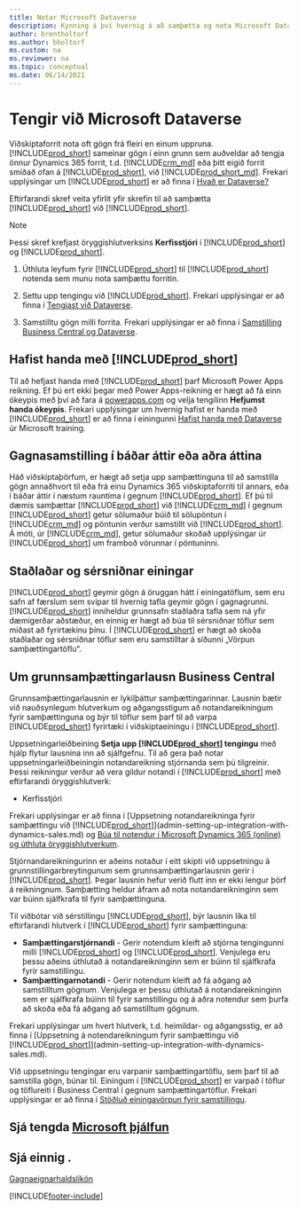```yaml
---
title: Notar Microsoft Dataverse
description: Kynning á því hvernig á að samþætta og nota Microsoft Dataverse og hluta þess til að tengjast öðrum Dynamics 365-forritum.
author: brentholtorf
ms.author: bholtorf
ms.custom: na
ms.reviewer: na
ms.topic: conceptual
ms.date: 06/14/2021
---
```


# <a name="integrating-with-microsoft-dataverse" />Tengir við Microsoft Dataverse

Viðskiptaforrit nota oft gögn frá fleiri en einum uppruna. [!INCLUDE[prod_short](includes/cds_long_md.md)] sameinar gögn í einn grunn sem auðveldar að tengja önnur Dynamics 365 forrit, t.d. [!INCLUDE[crm_md](includes/crm_md.md)] eða þitt eigið forrit smíðað ofan á [!INCLUDE[prod_short](includes/cds_long_md.md)], við [!INCLUDE[prod_short_md](includes/prod_short.md)]. Frekari upplýsingar um [!INCLUDE[prod_short](includes/cds_long_md.md)] er að finna í [Hvað er Dataverse?](/powerapps/maker/common-data-service/data-platform-intro)

Eftirfarandi skref veita yfirlit yfir skrefin til að samþætta [!INCLUDE[prod_short](includes/cds_long_md.md)] við [!INCLUDE[prod_short](includes/prod_short.md)].

> [!Note]  
> Þessi skref krefjast öryggishlutverksins **Kerfisstjóri** í [!INCLUDE[prod_short](includes/cds_long_md.md)] og [!INCLUDE[prod_short](includes/prod_short.md)].  

1. Úthluta leyfum fyrir [!INCLUDE[prod_short](includes/cds_long_md.md)] til [!INCLUDE[prod_short](includes/prod_short.md)] notenda sem munu nota samþættu forritin.

2. Settu upp tengingu við [!INCLUDE[prod_short](includes/cds_long_md.md)]. Frekari upplýsingar er að finna í [Tengjast við Dataverse](admin-how-to-set-up-a-dynamics-crm-connection.md).  

3. Samstilltu gögn milli forrita. Frekari upplýsingar er að finna í [Samstilling Business Central og Dataverse](admin-synchronizing-business-central-and-sales.md). 

## <a name="getting-started-with-includeprodshortincludescdslongmdmd" />Hafist handa með [!INCLUDE[prod_short](includes/cds_long_md.md)]

Til að hefjast handa með [!INCLUDE[prod_short](includes/cds_long_md.md)] þarf Microsoft Power Apps reikning. Ef þú ert ekki þegar með Power Apps-reikning er hægt að fá einn ókeypis með því að fara á [powerapps.com](https://make.powerapps.com/?utm_source=padocs&utm_medium=linkinadoc&utm_campaign=referralsfromdoc) og velja tengilinn **Hefjumst handa ókeypis**. Frekari upplýsingar um hvernig hafist er handa með [!INCLUDE[prod_short](includes/cds_long_md.md)] er að finna í einingunni [Hafist handa með Dataverse](/training/modules/get-started-with-powerapps-common-data-service/) úr Microsoft training.

## <a name="bi-directional-or-uni-directional-data-synchronization" />Gagnasamstilling í báðar áttir eða aðra áttina

Háð viðskiptaþörfum, er hægt að setja upp samþættinguna til að samstilla gögn annaðhvort til eða frá einu Dynamics 365 viðskiptaforriti til annars, eða í báðar áttir í næstum rauntíma í gegnum [!INCLUDE[prod_short](includes/cds_long_md.md)]. Ef þú til dæmis samþættar [!INCLUDE[prod_short](includes/prod_short.md)] við [!INCLUDE[crm_md](includes/crm_md.md)] í gegnum [!INCLUDE[prod_short](includes/cds_long_md.md)] getur sölumaður búið til sölupöntun í [!INCLUDE[crm_md](includes/crm_md.md)] og pöntunin verður samstillt við [!INCLUDE[prod_short](includes/prod_short.md)]. Á móti, úr [!INCLUDE[crm_md](includes/crm_md.md)], getur sölumaður skoðað upplýsingar úr [!INCLUDE[prod_short](includes/prod_short.md)] um framboð vörunnar í pöntuninni. 

## <a name="standard-and-custom-entities" />Staðlaðar og sérsniðnar einingar

[!INCLUDE[prod_short](includes/cds_long_md.md)] geymir gögn á öruggan hátt í einingatöflum, sem eru safn af færslum sem svipar til hvernig tafla geymir gögn í gagnagrunni. [!INCLUDE[prod_short](includes/cds_long_md.md)] inniheldur grunnsafn staðlaðra tafla sem ná yfir dæmigerðar aðstæður, en einnig er hægt að búa til sérsniðnar töflur sem miðast að fyrirtækinu þínu. Í [!INCLUDE[prod_short](includes/prod_short.md)] er hægt að skoða staðlaðar og sérsniðnar töflur sem eru samstilltar á síðunni „Vörpun samþættingartöflu“.

## <a name="about-the-business-central-base-integration-solution" />Um grunnsamþættingarlausn Business Central

Grunnsamþættingarlausnin er lykilþáttur samþættingarinnar. Lausnin bætir við nauðsynlegum hlutverkum og aðgangsstigum að notandareikningum fyrir samþættinguna og býr til töflur sem þarf til að varpa [!INCLUDE[prod_short](includes/prod_short.md)] fyrirtæki í viðskiptaeiningu í [!INCLUDE[prod_short](includes/cds_long_md.md)]. 

Uppsetningarleiðbeining **Setja upp [!INCLUDE[prod_short](includes/cds_long_md.md)] tengingu** með hjálp flytur lausnina inn að sjálfgefnu. Til að gera það notar uppsetningarleiðbeiningin notandareikning stjórnanda sem þú tilgreinir. Þessi reikningur verður að vera gildur notandi í [!INCLUDE[prod_short](includes/cds_long_md.md)] með eftirfarandi öryggishlutverk:

* Kerfisstjóri  

Frekari upplýsingar er að finna í [Uppsetning notandareikninga fyrir samþættingu við [!INCLUDE[prod_short](includes/cds_long_md.md)]](admin-setting-up-integration-with-dynamics-sales.md) og [Búa til notendur í Microsoft Dynamics 365 (online) og úthluta öryggishlutverkum](/dynamics365/customer-engagement/admin/create-users-assign-online-security-roles). 

Stjórnandareikningurinn er aðeins notaður í eitt skipti við uppsetningu á grunnstillingarbreytingunum sem grunnsamþættingarlausnin gerir í [!INCLUDE[prod_short](includes/cds_long_md.md)]. Þegar lausnin hefur verið flutt inn er ekki lengur þörf á reikningnum. Samþætting heldur áfram að nota notandareikninginn sem var búinn sjálfkrafa til fyrir samþættinguna.

Til viðbótar við sérstillingu [!INCLUDE[prod_short](includes/cds_long_md.md)], býr lausnin líka til eftirfarandi hlutverk í [!INCLUDE[prod_short](includes/cds_long_md.md)] fyrir samþættinguna:

* **Samþættingarstjórnandi** - Gerir notendum kleift að stjórna tengingunni milli [!INCLUDE[prod_short](includes/prod_short.md)] og [!INCLUDE[prod_short](includes/cds_long_md.md)]. Venjulega eru þessu aðeins úthlutað á notandareikninginn sem er búinn til sjálfkrafa fyrir samstillingu.  
* **Samþættingarnotandi** - Gerir notendum kleift að fá aðgang að samstilltum gögnum. Venjulega er þessu úthlutað á notandareikninginn sem er sjálfkrafa búinn til fyrir samstillingu og á aðra notendur sem þurfa að skoða eða fá aðgang að samstilltum gögnum.

Frekari upplýsingar um hvert hlutverk, t.d. heimildar- og aðgangsstig, er að finna í [Uppsetning á notendareikningum fyrir samþættingu við [!INCLUDE[prod_short](includes/cds_long_md.md)]](admin-setting-up-integration-with-dynamics-sales.md).

Við uppsetningu tengingar eru varpanir samþættingartöflu, sem þarf til að samstilla gögn, búnar til. Einingum í [!INCLUDE[prod_short](includes/cds_long_md.md)] er varpað í töflur og töflureiti í Business Central í gegnum samþættingartöflur. Frekari upplýsingar er að finna í [Stöðluð einingavörpun fyrir samstillingu](admin-synchronizing-business-central-and-sales.md#standard-table-mapping-for-synchronization).

## <a name="see-related-microsoft-trainingtrainingmodulesuse-model-driven-apps-common-data-service" />Sjá tengda [Microsoft þjálfun](/training/modules/use-model-driven-apps-common-data-service/)

## <a name="see-also" />Sjá einnig .

[Gagnaeignarhaldslíkön](admin-cds-company-concept.md)  
<!--needs to be removed as this is moved to dev-itpro docs[Walkthrough: Customizing an Integration with Dataverse](\dynamics365\business-central\dev-itpro\administration\administration-custom-cds-integration) -->


[!INCLUDE[footer-include](includes/footer-banner.md)]
